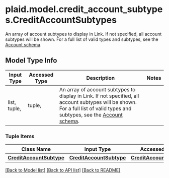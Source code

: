 # plaid.model.credit_account_subtypes.CreditAccountSubtypes

An array of account subtypes to display in Link. If not specified, all account subtypes will be shown. For a full list of valid types and subtypes, see the [Account schema](https://plaid.com/docs/api/accounts#account-type-schema). 

## Model Type Info
Input Type | Accessed Type | Description | Notes
------------ | ------------- | ------------- | -------------
list, tuple,  | tuple,  | An array of account subtypes to display in Link. If not specified, all account subtypes will be shown. For a full list of valid types and subtypes, see the [Account schema](https://plaid.com/docs/api/accounts#account-type-schema).  | 

### Tuple Items
Class Name | Input Type | Accessed Type | Description | Notes
------------- | ------------- | ------------- | ------------- | -------------
[**CreditAccountSubtype**](CreditAccountSubtype.md) | [**CreditAccountSubtype**](CreditAccountSubtype.md) | [**CreditAccountSubtype**](CreditAccountSubtype.md) |  | 

[[Back to Model list]](../../README.md#documentation-for-models) [[Back to API list]](../../README.md#documentation-for-api-endpoints) [[Back to README]](../../README.md)

